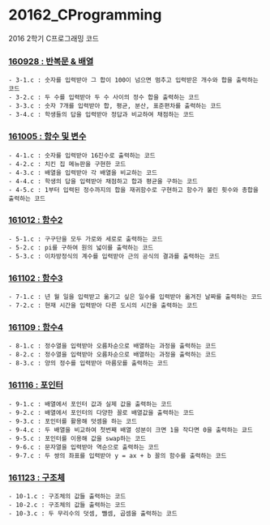 # 20162_CProgramming
2016 2학기 C프로그래밍 코드


### [160928 : 반복문 & 배열](https://github.com/bh2980/20162_CProgramming/tree/main/160928)
```
- 3-1.c : 숫자를 입력받아 그 합이 100이 넘으면 멈추고 입력받은 개수와 합을 출력하는 코드
- 3-2.c : 두 수를 입력받아 두 수 사이의 정수 합을 출력하는 코드
- 3-3.c : 숫자 7개를 입력받아 합, 평균, 분산, 표준편차를 출력하는 코드
- 3-4.c : 학생들의 답을 입력받아 정답과 비교하여 채점하는 코드
```

### [161005 : 함수 및 변수](https://github.com/bh2980/20162_CProgramming/tree/main/161005)
```
- 4-1.c : 숫자를 입력받아 16진수로 출력하는 코드
- 4-2.c : 치킨 집 메뉴판을 구현한 코드
- 4-3.c : 배열을 입력받아 각 배열을 비교하는 코드
- 4-4.c : 학생의 답을 입력받아 채점하고 합과 평균을 구하는 코드
- 4-5.c : 1부터 입력된 정수까지의 합을 재귀함수로 구현하고 함수가 불린 횟수와 총합을 출력하는 코드
```

### [161012 : 함수2](https://github.com/bh2980/20162_CProgramming/tree/main/161012)
```
- 5-1.c : 구구단을 모두 가로와 세로로 출력하는 코드
- 5-2.c : pi를 구하여 원의 넓이를 출력하는 코드
- 5-3.c : 이차방정식의 계수를 입력받아 근의 공식의 결과를 출력하는 코드
```

### [161102 : 함수3](https://github.com/bh2980/20162_CProgramming/tree/main/161102)
```
- 7-1.c : 년 월 일을 입력받고 옮기고 싶은 일수를 입력받아 옮겨진 날짜를 출력하는 코드
- 7-2.c : 현재 시간을 입력받아 다른 도시의 시간을 출력하는 코드
```

### [161109 : 함수4](https://github.com/bh2980/20162_CProgramming/tree/main/161109)
```
- 8-1.c : 정수열을 입력받아 오름차순으로 배열하는 과정을 출력하는 코드
- 8-2.c : 정수열을 입력받아 오름차순으로 배열하는 과정을 출력하는 코드
- 8-3.c : 양의 정수를 입력받아 마름모를 출력하는 코드
```

### [161116 : 포인터](https://github.com/bh2980/20162_CProgramming/tree/main/161116)
```
- 9-1.c : 배열에서 포인터 값과 실제 값을 출력하는 코드
- 9-2.c : 배열에서 포인터의 다양한 꼴로 배열값을 출력하는 코드
- 9-3.c : 포인터를 활용해 덧셈을 하는 코드
- 9-4.c : 두 배열을 비교하여 첫번째 배열 성분이 크면 1을 작다면 0을 출력하는 쿄드
- 9-5.c : 포인터를 이용해 값을 swap하는 코드
- 9-6.c : 문자열을 입력받아 역순으로 출력하는 코드
- 9-7.c : 두 쌍의 좌표를 입력받아 y = ax + b 꼴의 함수를 출력하는 코드
```

### [161123 : 구조체](https://github.com/bh2980/20162_CProgramming/tree/main/161123)
```
- 10-1.c : 구조체의 값들 출력하는 코드
- 10-2.c : 구조체의 값들 출력하는 코드
- 10-3.c : 두 무리수의 덧셈, 뺄셈, 곱셈을 출력하는 코드
```

